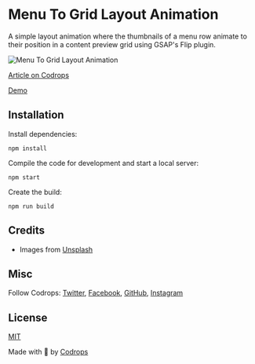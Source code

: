 # Menu To Grid Layout Animation

A simple layout animation where the thumbnails of a menu row animate to their position in a content preview grid using GSAP's Flip plugin.

![Menu To Grid Layout Animation](https://tympanus.net/codrops/wp-content/uploads/2022/09/MenutoGrid.jpg)

[Article on Codrops](https://tympanus.net/codrops/?p=65056)

[Demo](http://tympanus.net/Development/MenuToGrid/)


## Installation

Install dependencies:

```
npm install
```

Compile the code for development and start a local server:

```
npm start
```

Create the build:

```
npm run build
```

## Credits

- Images from [Unsplash](https://unsplash.com/)

## Misc

Follow Codrops: [Twitter](http://www.twitter.com/codrops), [Facebook](http://www.facebook.com/codrops), [GitHub](https://github.com/codrops), [Instagram](https://www.instagram.com/codropsss/)

## License
[MIT](LICENSE)

Made with :blue_heart:  by [Codrops](http://www.codrops.com)





